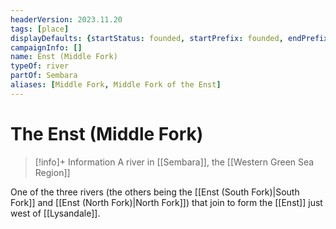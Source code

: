 ```yaml
---
headerVersion: 2023.11.20
tags: [place]
displayDefaults: {startStatus: founded, startPrefix: founded, endPrefix: destroyed, endStatus: destroyed}
campaignInfo: []
name: Enst (Middle Fork)
typeOf: river
partOf: Sembara
aliases: [Middle Fork, Middle Fork of the Enst]
---
```

# The Enst (Middle Fork)
>[!info]+ Information
> A river in [[Sembara]], the [[Western Green Sea Region]]

One of the three rivers (the others being the [[Enst (South Fork)|South Fork]] and [[Enst (North Fork)|North Fork]]) that join to form the [[Enst]] just west of [[Lysandale]].